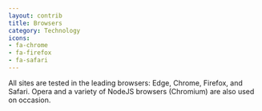 ```yaml
---
layout: contrib
title: Browsers
category: Technology
icons:
- fa-chrome
- fa-firefox
- fa-safari
---
```

All sites are tested in the leading browsers: Edge, Chrome, Firefox, and Safari. Opera and a variety of NodeJS browsers (Chromium) are also used on occasion.
